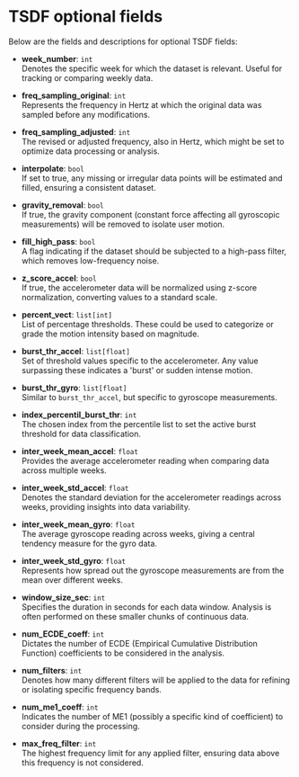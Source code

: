# TSDF optional fields

Below are the fields and descriptions for optional TSDF fields:

- **week_number**: `int`  
  Denotes the specific week for which the dataset is relevant. Useful for tracking or comparing weekly data.

- **freq_sampling_original**: `int`  
  Represents the frequency in Hertz at which the original data was sampled before any modifications.

- **freq_sampling_adjusted**: `int`  
  The revised or adjusted frequency, also in Hertz, which might be set to optimize data processing or analysis.

- **interpolate**: `bool`  
  If set to true, any missing or irregular data points will be estimated and filled, ensuring a consistent dataset.

- **gravity_removal**: `bool`  
  If true, the gravity component (constant force affecting all gyroscopic measurements) will be removed to isolate user motion.

- **fill_high_pass**: `bool`  
  A flag indicating if the dataset should be subjected to a high-pass filter, which removes low-frequency noise.

- **z_score_accel**: `bool`  
  If true, the accelerometer data will be normalized using z-score normalization, converting values to a standard scale.

- **percent_vect**: `list[int]`  
  List of percentage thresholds. These could be used to categorize or grade the motion intensity based on magnitude.

- **burst_thr_accel**: `list[float]`  
  Set of threshold values specific to the accelerometer. Any value surpassing these indicates a 'burst' or sudden intense motion.

- **burst_thr_gyro**: `list[float]`  
  Similar to `burst_thr_accel`, but specific to gyroscope measurements.

- **index_percentil_burst_thr**: `int`  
  The chosen index from the percentile list to set the active burst threshold for data classification.

- **inter_week_mean_accel**: `float`  
  Provides the average accelerometer reading when comparing data across multiple weeks.

- **inter_week_std_accel**: `float`  
  Denotes the standard deviation for the accelerometer readings across weeks, providing insights into data variability.

- **inter_week_mean_gyro**: `float`  
  The average gyroscope reading across weeks, giving a central tendency measure for the gyro data.

- **inter_week_std_gyro**: `float`  
  Represents how spread out the gyroscope measurements are from the mean over different weeks.

- **window_size_sec**: `int`  
  Specifies the duration in seconds for each data window. Analysis is often performed on these smaller chunks of continuous data.

- **num_ECDE_coeff**: `int`  
  Dictates the number of ECDE (Empirical Cumulative Distribution Function) coefficients to be considered in the analysis.

- **num_filters**: `int`  
  Denotes how many different filters will be applied to the data for refining or isolating specific frequency bands.

- **num_me1_coeff**: `int`  
  Indicates the number of ME1 (possibly a specific kind of coefficient) to consider during the processing.

- **max_freq_filter**: `int`  
  The highest frequency limit for any applied filter, ensuring data above this frequency is not considered.